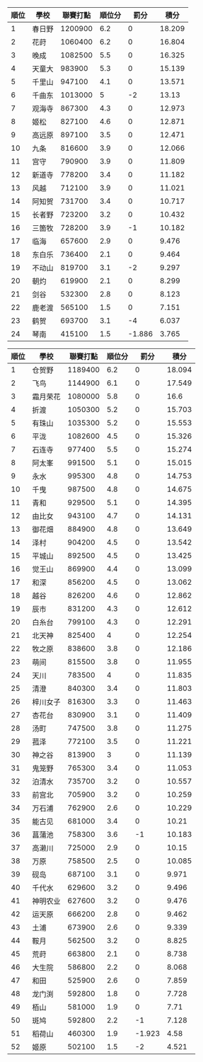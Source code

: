 順位|學校|聯賽打點|順位分|罰分|積分
-|-|-|-|-|-
1|春日野|1200900|6.2|0|18.209
2|花莳|1060400|6.2|0|16.804
3|晚成|1082500|5.5|0|16.325
4|天童大|983900|5.3|0|15.139
5|千里山|947100|4.1|0|13.571
6|千曲东|1013000|5|-2|13.13
7|观海寺|867300|4.3|0|12.973
8|姬松|827100|4.6|0|12.871
9|高远原|897100|3.5|0|12.471
10|九条|816600|3.9|0|12.066
11|宫守|790900|3.9|0|11.809
12|新道寺|778200|3.4|0|11.182
13|风越|712100|3.9|0|11.021
14|阿知贺|731700|3.4|0|10.717
15|长者野|723200|3.2|0|10.432
16|三箇牧|728200|3.9|-1|10.182
17|临海|657600|2.9|0|9.476
18|东白乐|736400|2.1|0|9.464
19|不动山|819700|3.1|-2|9.297
20|朝灼|619900|2.1|0|8.299
21|剑谷|532300|2.8|0|8.123
22|鹿老渡|565100|1.5|0|7.151
23|鹤贺|693700|3.1|-4|6.037
24|琴南|415100|1.5|-1.886|3.765

順位|學校|聯賽打點|順位分|罰分|積分
-|-|-|-|-|-
1|仓贺野|1189400|6.2|0|18.094
2|飞鸟|1144900|6.1|0|17.549
3|霜月荣花|1080000|5.8|0|16.6
4|折渡|1050300|5.2|0|15.703
5|有珠山|1035300|5.2|0|15.553
6|平泷|1082600|4.5|0|15.326
7|石连寺|977400|5.5|0|15.274
8|阿太峯|991500|5.1|0|15.015
9|永水|995300|4.8|0|14.753
10|千曳|987500|4.8|0|14.675
11|青和|929500|5.1|0|14.395
12|由比女|943100|4.7|0|14.131
13|御花畑|884900|4.8|0|13.649
14|泽村|904200|4.5|0|13.542
15|平城山|892500|4.5|0|13.425
16|觉王山|869900|4.4|0|13.099
17|和深|856200|4.5|0|13.062
18|越谷|826200|4.6|0|12.862
19|辰市|831200|4.3|0|12.612
20|白糸台|799100|4.3|0|12.291
21|北天神|825400|4|0|12.254
22|牧之原|838600|3.8|0|12.186
23|萌间|815500|3.8|0|11.955
24|天川|783500|4|0|11.835
25|清澄|840300|3.4|0|11.803
26|梓川女子|816300|3.3|0|11.463
27|杏花台|830900|3.1|0|11.409
28|汤町|747500|3.8|0|11.275
29|菰泽|772100|3.5|0|11.221
30|神之谷|813900|3|0|11.139
31|鬼笼野|765300|3.4|0|11.053
32|泊清水|735700|3.2|0|10.557
33|前宫北|705900|3.2|0|10.259
34|万石浦|762900|2.6|0|10.229
35|能古见|681000|3.4|0|10.21
36|菖蒲池|758300|3.6|-1|10.183
37|高濑川|725000|2.9|0|10.15
38|万原|758500|2.5|0|10.085
39|砚岛|687100|3.1|0|9.971
40|千代水|629600|3.2|0|9.496
41|神明农业|627600|3.2|0|9.476
42|运天原|666200|2.8|0|9.462
43|土浦|673900|2.6|0|9.339
44|鞍月|562500|3.2|0|8.825
45|荒莳|663800|2.1|0|8.738
46|大生院|586800|2.2|0|8.068
47|和田|525900|2.6|0|7.859
48|龙门渕|592800|1.8|0|7.728
49|栢山|581000|1.9|0|7.71
50|斑鸠|592800|2.2|-1|7.128
51|稻荷山|460300|1.9|-1.923|4.58
52|姬原|502100|1.5|-2|4.521
